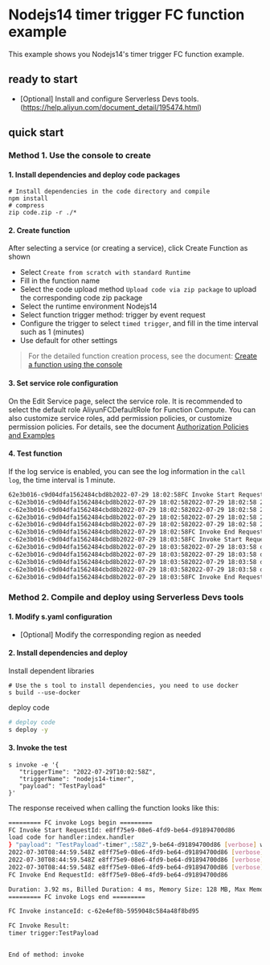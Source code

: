# Nodejs14 timer trigger FC function example

 This example shows you Nodejs14's timer trigger FC function example.

 ## ready to start

 - [Optional] Install and configure Serverless Devs tools. (https://help.aliyun.com/document_detail/195474.html)

 ## quick start

 ### Method 1. Use the console to create

 #### 1. Install dependencies and deploy code packages

 ```shell
# Install dependencies in the code directory and compile
npm install
# compress
zip code.zip -r ./*
 ````

 #### 2. Create function

 After selecting a service (or creating a service), click Create Function as shown

 - Select `Create from scratch with standard Runtime`
 - Fill in the function name
 - Select the code upload method `Upload code via zip package` to upload the corresponding code zip package
 - Select the runtime environment Nodejs14
 - Select function trigger method: trigger by event request
 - Configure the trigger to select `timed trigger`, and fill in the time interval such as 1 (minutes)
 - Use default for other settings

 > For the detailed function creation process, see the document: [Create a function using the console](https://help.aliyun.com/document_detail/51783.html)

 #### 3. Set service role configuration

 On the Edit Service page, select the service role. It is recommended to select the default role AliyunFCDefaultRole for Function Compute.
 You can also customize service roles, add permission policies, or customize permission policies. For details, see the document [Authorization Policies and Examples](https://help.aliyun.com/document_detail/253969.html)



 #### 4. Test function

If the log service is enabled, you can see the log information in the `call log`, the time interval is 1 minute.

 ```bash
62e3b016-c9d04dfa1562484cbd8b2022-07-29 18:02:58FC Invoke Start RequestId: 209d5189-18c4-4b9e-9c3f-12d255cc14d4
c-62e3b016-c9d04dfa1562484cbd8b2022-07-29 18:02:582022-07-29 18:02:58 209d5189-18c4-4b9e-9c3f-12d255cc14d4 [verbose] whole event: {"triggerTime":"2022- 02:58Z","triggerName":"nodejs14-timer","payload":"TestPayload"}
c-62e3b016-c9d04dfa1562484cbd8b2022-07-29 18:02:582022-07-29 18:02:58 209d5189-18c4-4b9e-9c3f-12d255cc14d4 [verbose] triggerName: nodejs14-timer
c-62e3b016-c9d04dfa1562484cbd8b2022-07-29 18:02:582022-07-29 18:02:58 209d5189-18c4-4b9e-9c3f-12d255cc14d4 [verbose] triggerTime: 2022-07-29T10
c-62e3b016-c9d04dfa1562484cbd8b2022-07-29 18:02:582022-07-29 18:02:58 209d5189-18c4-4b9e-9c3f-12d255cc14d4 [verbose] triggerMessgae: TestPayload
c-62e3b016-c9d04dfa1562484cbd8b2022-07-29 18:02:58FC Invoke End RequestId: 209d5189-18c4-4b9e-9c3f-12d255cc14d4
c-62e3b016-c9d04dfa1562484cbd8b2022-07-29 18:03:58FC Invoke Start RequestId: d5d22563-78ba-4198-b819-4d30154bdace
c-62e3b016-c9d04dfa1562484cbd8b2022-07-29 18:03:582022-07-29 18:03:58 d5d22563-78ba-4198-b819-4d30154bdace [verbose] whole event: {"triggerTime":"2022-07 03:58Z","triggerName":"nodejs14-timer","payload":"TestPayload"}
c-62e3b016-c9d04dfa1562484cbd8b2022-07-29 18:03:582022-07-29 18:03:58 d5d22563-78ba-4198-b819-4d30154bdace [verbose] triggerName: nodejs14-timer
c-62e3b016-c9d04dfa1562484cbd8b2022-07-29 18:03:582022-07-29 18:03:58 d5d22563-78ba-4198-b819-4d30154bdace [verbose] triggerTime: 2022-07-29T10:0
c-62e3b016-c9d04dfa1562484cbd8b2022-07-29 18:03:582022-07-29 18:03:58 d5d22563-78ba-4198-b819-4d30154bdace [verbose] triggerMessgae: TestPayload
c-62e3b016-c9d04dfa1562484cbd8b2022-07-29 18:03:58FC Invoke End RequestId: d5d22563-78ba-4198-b819-4d30154bdace
 ````



 ### Method 2. Compile and deploy using Serverless Devs tools

 #### 1. Modify s.yaml configuration

 - [Optional] Modify the corresponding region as needed

 #### 2. Install dependencies and deploy

 Install dependent libraries

 ```shell
# Use the s tool to install dependencies, you need to use docker
s build --use-docker
 ````

 deploy code

 ```bash
# deploy code
s deploy -y
 ````

 #### 3. Invoke the test

 ```shell
s invoke -e '{
    "triggerTime": "2022-07-29T10:02:58Z",
    "triggerName": "nodejs14-timer",
    "payload": "TestPayload"
}'
 ````

 The response received when calling the function looks like this:

 ```bash
========= FC invoke Logs begin =========
FC Invoke Start RequestId: e8ff75e9-08e6-4fd9-be64-d91894700d86
load code for handler:index.handler
} "payload": "TestPayload"-timer",:58Z",9-be64-d91894700d86 [verbose] whole event: {
2022-07-30T08:44:59.548Z e8ff75e9-08e6-4fd9-be64-d91894700d86 [verbose] triggerName: nodejs14-timer
2022-07-30T08:44:59.548Z e8ff75e9-08e6-4fd9-be64-d91894700d86 [verbose] triggerTime: 2022-07-29T10:02:58Z
2022-07-30T08:44:59.548Z e8ff75e9-08e6-4fd9-be64-d91894700d86 [verbose] triggerMessgae: TestPayload
FC Invoke End RequestId: e8ff75e9-08e6-4fd9-be64-d91894700d86

Duration: 3.92 ms, Billed Duration: 4 ms, Memory Size: 128 MB, Max Memory Used: 48.84 MB
========= FC invoke Logs end =========

FC Invoke instanceId: c-62e4ef8b-5959048c584a48f8bd95

FC Invoke Result:
timer trigger:TestPayload


End of method: invoke
 ````
